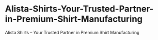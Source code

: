 # Alista-Shirts-Your-Trusted-Partner-in-Premium-Shirt-Manufacturing
Alista Shirts – Your Trusted Partner in Premium Shirt Manufacturing
